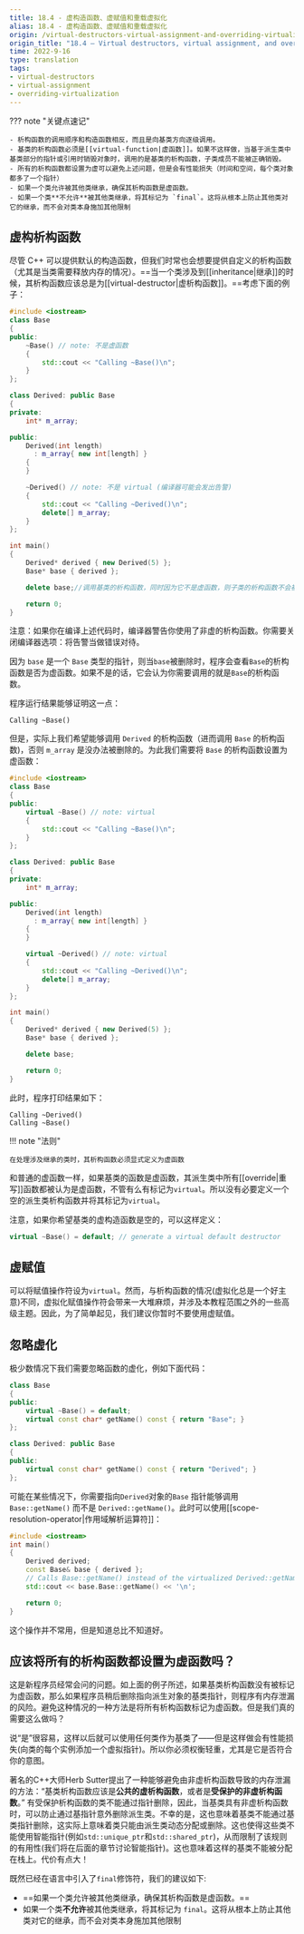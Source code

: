 ```yaml
---
title: 18.4 - 虚构造函数、虚赋值和重载虚拟化
alias: 18.4 - 虚构造函数、虚赋值和重载虚拟化
origin: /virtual-destructors-virtual-assignment-and-overriding-virtualization/
origin_title: "18.4 — Virtual destructors, virtual assignment, and overriding virtualization"
time: 2022-9-16
type: translation
tags:
- virtual-destructors
- virtual-assignment
- overriding-virtualization
---
```


??? note "关键点速记"

	- 析构函数的调用顺序和构造函数相反，而且是向基类方向逐级调用。
	- 基类的析构函数必须是[[virtual-function|虚函数]]。如果不这样做，当基于派生类中基类部分的指针或引用时销毁对象时，调用的是基类的析构函数，子类成员不能被正确销毁。
	- 所有的析构函数都设置为虚可以避免上述问题，但是会有性能损失（时间和空间，每个类对象都多了一个指针）
	- 如果一个类允许被其他类继承，确保其析构函数是虚函数。
	- 如果一个类**不允许**被其他类继承，将其标记为 `final`。这将从根本上防止其他类对它的继承，而不会对类本身施加其他限制

## 虚构析构函数

 
尽管 C++ 可以提供默认的构造函数，但我们时常也会想要提供自定义的析构函数（尤其是当类需要释放内存的情况）。==当一个类涉及到[[inheritance|继承]]的时候，其析构函数应该总是为[[virtual-destructor|虚析构函数]]。==考虑下面的例子：

```cpp
#include <iostream>
class Base
{
public:
    ~Base() // note: 不是虚函数
    {
        std::cout << "Calling ~Base()\n";
    }
};

class Derived: public Base
{
private:
    int* m_array;

public:
    Derived(int length)
      : m_array{ new int[length] }
    {
    }

    ~Derived() // note: 不是 virtual (编译器可能会发出告警)
    {
        std::cout << "Calling ~Derived()\n";
        delete[] m_array;
    }
};

int main()
{
    Derived* derived { new Derived(5) };
    Base* base { derived };

    delete base;//调用基类的析构函数，同时因为它不是虚函数，则子类的析构函数不会被调用，子类成员无法析构

    return 0;
}
```


注意：如果你在编译上述代码时，编译器警告你使用了非虚的析构函数。你需要关闭编译器选项：将告警当做错误对待。

因为 `base` 是一个 `Base` 类型的指针，则当`base`被删除时，程序会查看`Base`的析构函数是否为虚函数。如果不是的话，它会认为你需要调用的就是`Base`的析构函数。

程序运行结果能够证明这一点：

```
Calling ~Base()
```

但是，实际上我们希望能够调用 `Derived` 的析构函数（进而调用 `Base` 的析构函数)，否则 `m_array` 是没办法被删除的。为此我们需要将 `Base` 的析构函数设置为虚函数：

```cpp
#include <iostream>
class Base
{
public:
    virtual ~Base() // note: virtual
    {
        std::cout << "Calling ~Base()\n";
    }
};

class Derived: public Base
{
private:
    int* m_array;

public:
    Derived(int length)
      : m_array{ new int[length] }
    {
    }

    virtual ~Derived() // note: virtual
    {
        std::cout << "Calling ~Derived()\n";
        delete[] m_array;
    }
};

int main()
{
    Derived* derived { new Derived(5) };
    Base* base { derived };

    delete base;

    return 0;
}
```

此时，程序打印结果如下：

```
Calling ~Derived()
Calling ~Base()
```

!!! note "法则"

	在处理涉及继承的类时，其析构函数必须显式定义为虚函数
	
和普通的虚函数一样，如果基类的函数是虚函数，其派生类中所有[[override|重写]]函数都被认为是虚函数，不管有么有标记为`virtual`。所以没有必要定义一个空的派生类析构函数并将其标记为`virtual`。

注意，如果你希望基类的虚构造函数是空的，可以这样定义：
```cpp
virtual ~Base() = default; // generate a virtual default destructor
```



## 虚赋值

可以将赋值操作符设为`virtual`。然而，与析构函数的情况(虚拟化总是一个好主意)不同，虚拟化赋值操作符会带来一大堆麻烦，并涉及本教程范围之外的一些高级主题。因此，为了简单起见，我们建议你暂时不要使用虚赋值。


## 忽略虚化

极少数情况下我们需要忽略函数的虚化，例如下面代码：

```cpp
class Base
{
public:
    virtual ~Base() = default;
    virtual const char* getName() const { return "Base"; }
};

class Derived: public Base
{
public:
    virtual const char* getName() const { return "Derived"; }
};
```


可能在某些情况下，你需要指向`Derived`对象的`Base` 指针能够调用 `Base::getName()` 而不是 `Derived::getName()`。此时可以使用[[scope-resolution-operator|作用域解析运算符]]：

```cpp
#include <iostream>
int main()
{
    Derived derived;
    const Base& base { derived };
    // Calls Base::getName() instead of the virtualized Derived::getName()
    std::cout << base.Base::getName() << '\n';

    return 0;
}
```

这个操作并不常用，但是知道总比不知道好。

## 应该将所有的析构函数都设置为虚函数吗？


这是新程序员经常会问的问题。如上面的例子所述，如果基类析构函数没有被标记为虚函数，那么如果程序员稍后删除指向派生对象的基类指针，则程序有内存泄漏的风险。避免这种情况的一种方法是将所有析构函数标记为虚函数。但是我们真的需要这么做吗？

说“是”很容易，这样以后就可以使用任何类作为基类了——但是这样做会有性能损失(向类的每个实例添加一个虚拟指针)。所以你必须权衡轻重，尤其是它是否符合你的意图。

著名的C++大师Herb Sutter提出了一种能够避免由非虚析构函数导致的内存泄漏的方法：“基类析构函数应该是**公共的虚析构函数**，或者是**受保护的非虚析构函数**。” 有受保护析构函数的类不能通过指针删除，因此，当基类具有非虚析构函数时，可以防止通过基指针意外删除派生类。不幸的是，这也意味着基类不能通过基类指针删除，这实际上意味着类只能由派生类动态分配或删除。这也使得这些类不能使用智能指针(例如`std::unique_ptr`和`std::shared_ptr`)，从而限制了该规则的有用性(我们将在后面的章节讨论智能指针)。这也意味着这样的基类不能被分配在栈上。代价有点大！

既然已经在语言中引入了`final`修饰符，我们的建议如下:

- ==如果一个类允许被其他类继承，确保其析构函数是虚函数。==
- 如果一个类**不允许**被其他类继承，将其标记为 `final`。这将从根本上防止其他类对它的继承，而不会对类本身施加其他限制

